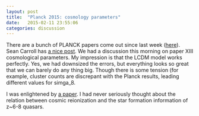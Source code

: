```yaml
---
layout: post
title:  "Planck 2015: cosmology parameters"
date:   2015-02-11 23:55:06
categories: discussion
---
```


There are a bunch of PLANCK papers come out since last week
([here][planck_publication]). Sean Carroll has [a nice post][Sean_post]. We had
a discussion this morning on paper XIII cosmological parameters. My impression
is that the LCDM model works perfectly. Yes, we had downsized the errors, but
everything looks so great that we can barely do any thing big. Though there is
some tension (for example, cluster counts are discrepant with the Planck
results, leading different values for simga_8.

I was enlightened by [a paper][brant_paper]. I had never seriously thought
about the relation between cosmic reionization and the star formation
information of z~6-8 quasars.

[planck_publication]:http://www.cosmos.esa.int/web/planck/publications
[Sean_post]:http://www.preposterousuniverse.com/blog/2015/02/06/the-state-of-the-early-universe/ 
[brant_paper]:http://arxiv.org/abs/1502.02024v1
